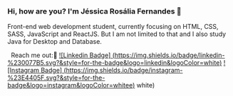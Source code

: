 ### Hi, how are you? I'm Jéssica Rosália Fernandes 👋

Front-end web development student, currently focusing on HTML, CSS, SASS, JavaScript and ReactJS.
But I am not limited to that and I also study Java for Desktop and Database.


&nbsp;
Reach me out:📱 
[![Linkedin Badge] (https://img.shields.io/badge/linkedin-%230077B5.svg?&style=for-the-badge&logo=linkedin&logoColor=white)](https://www.linkedin.com/in/rosalia-fernandes-310899133/)
[![Instagram Badge] (https://img.shields.io/badge/instagram-%23E4405F.svg?&style=for-the-badge&logo=instagram&logoColor=whitee)](https://www.instagram.com/rosalia_fernandes01/)
white)

